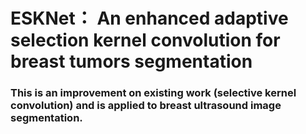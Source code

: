 # ESKNet： An enhanced adaptive selection kernel convolution for breast tumors segmentation
### This is an improvement on existing work (selective kernel convolution) and is applied to breast ultrasound image segmentation.
